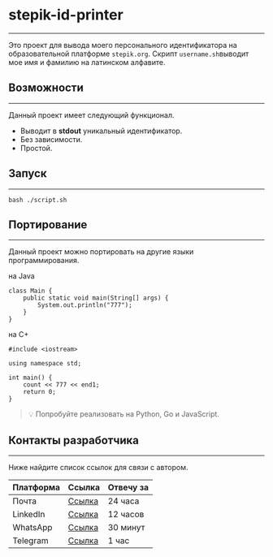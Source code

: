 # stepik-id-printer

***

Это проект для вывода моего персонального идентификатора на образовательной платформе `stepik.org`.
Скрипт `username.sh`выводит мое имя и фамилию на латинском алфавите.

## Возможности

***

Данный проект имеет следующий функционал.

- Выводит в **stdout** уникальный идентификатор.
- Без зависимости.
- Простой.

## Запуск

***

```
bash ./script.sh
```

## Портирование

***

Данный проект можно портировать на другие языки программирования.

на Java
```
class Main {
	public static void main(String[] args) {
		System.out.println("777");
	}
}
```

на С+

```
#include <iostream>

using namespace std;

int main() {
	count << 777 << end1;
	return 0;
}
```

> :bulb: Попробуйте реализовать на Python, Go и JavaScript.

## Контакты разработчика

***

Ниже найдите список ссылок для связи с автором.

| **Платформа** | Ссылка                               | Отвечу за     |
|---------------|--------------------------------------|---------------|
| Почта         | [Ссылка](https://youtube.com)       |  24 часа      |
| LinkedIn      | [Ссылка](https://youtube.com)       |  12 часов     |
| WhatsApp      | [Ссылка](https://youtube.com)       |  30 минут     |
| Telegram      | [Ссылка](https://youtube.com)       |  1 час        |
